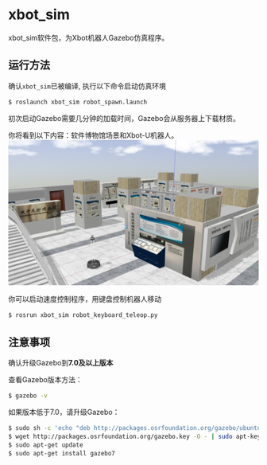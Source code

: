 # xbot_sim

xbot_sim软件包，为Xbot机器人Gazebo仿真程序。

## 运行方法

确认`xbot_sim`已被编译, 执行以下命令启动仿真环境

```sh
$ roslaunch xbot_sim robot_spawn.launch
```
初次启动Gazebo需要几分钟的加载时间，Gazebo会从服务器上下载材质。

你将看到以下内容：软件博物馆场景和Xbot-U机器人。
![Gazebo仿真效果](./simulation_pic.png)

你可以启动速度控制程序，用键盘控制机器人移动

```sh
$ rosrun xbot_sim robot_keyboard_teleop.py
```

## 注意事项
确认升级Gazebo到**7.0及以上版本**

查看Gazebo版本方法：

```sh
$ gazebo -v
```

如果版本低于7.0，请升级Gazebo：

```sh
$ sudo sh -c 'echo "deb http://packages.osrfoundation.org/gazebo/ubuntu-stable `lsb_release -cs` main" > /etc/apt/sources.list.d/gazebo-stable.list'
$ wget http://packages.osrfoundation.org/gazebo.key -O - | sudo apt-key add -
$ sudo apt-get update
$ sudo apt-get install gazebo7
```
